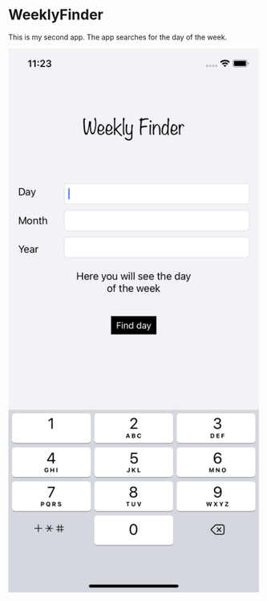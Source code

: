 # WeeklyFinder
This is my second app. The app searches for the day of the week.

<img align="left" alt="React" width="500px" src="https://github.com/iosconstantine/WeeklyFinder/blob/main/Screenshots/Simulator%20Screen%20Shot%20-%20iPhone%2011%20-%202021-08-04%20at%2023.23.37.png?raw=true" />
